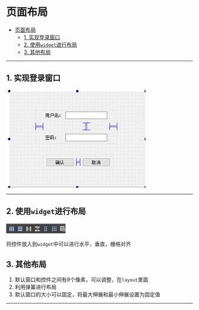 # 页面布局

- [页面布局](#页面布局)
  - [1. 实现登录窗口](#1-实现登录窗口)
  - [2. 使用`widget`进行布局](#2-使用widget进行布局)
  - [3. 其他布局](#3-其他布局)

---

## 1. 实现登录窗口

![登录窗口](images/2023-12-04-10-36-46.png)

---

## 2. 使用`widget`进行布局

![布局](images/2023-12-04-10-37-44.png)

将控件放入到`widget`中可以进行水平，垂直，栅格对齐

## 3. 其他布局

1. 默认窗口和控件之间有9个像素，可以调整，在`layout`里面
2. 利用弹簧进行布局
3. 默认窗口的大小可以固定，将最大伸展和最小伸展设置为固定值

---
